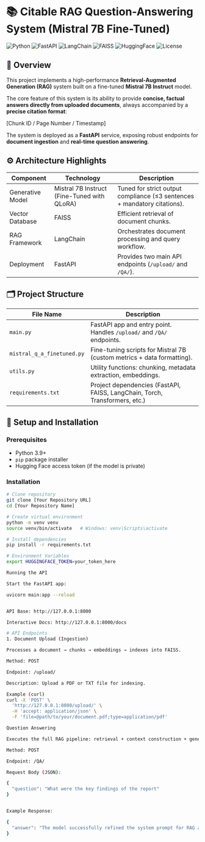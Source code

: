 # 📚 Citable RAG Question-Answering System (Mistral 7B Fine-Tuned)

![Python](https://img.shields.io/badge/python-3.9%2B-blue?logo=python)
![FastAPI](https://img.shields.io/badge/FastAPI-0.110+-green?logo=fastapi)
![LangChain](https://img.shields.io/badge/LangChain-RAG-orange?logo=chainlink)
![FAISS](https://img.shields.io/badge/VectorDB-FAISS-lightgrey?logo=sqlite)
![HuggingFace](https://img.shields.io/badge/Model-Mistral%207B-yellow?logo=huggingface)
![License](https://img.shields.io/badge/License-MIT-purple)


## 🌟 Overview
This project implements a high-performance **Retrieval-Augmented Generation (RAG)** system built on a fine-tuned **Mistral 7B Instruct** model.  

The core feature of this system is its ability to provide **concise, factual answers directly from uploaded documents**, always accompanied by a **precise citation format**:

[Chunk ID / Page Number / Timestamp]


The system is deployed as a **FastAPI** service, exposing robust endpoints for **document ingestion** and **real-time question answering**.


## ⚙️ Architecture Highlights

| Component         | Technology                               | Description                                                                 |
|-------------------|-------------------------------------------|-----------------------------------------------------------------------------|
| Generative Model  | Mistral 7B Instruct (Fine-Tuned with QLoRA) | Tuned for strict output compliance (≤3 sentences + mandatory citations).     |
| Vector Database   | FAISS                                     | Efficient retrieval of document chunks.                                     |
| RAG Framework     | LangChain                                 | Orchestrates document processing and query workflow.                        |
| Deployment        | FastAPI                                   | Provides two main API endpoints (`/upload/` and `/QA/`).                    |


## 🗂️ Project Structure

| File Name                  | Description                                                                 |
|-----------------------------|-----------------------------------------------------------------------------|
| `main.py`                  | FastAPI app and entry point. Handles `/upload/` and `/QA/` endpoints.       |
| `mistral_q_a_finetuned.py` | Fine-tuning scripts for Mistral 7B (custom metrics + data formatting).      |
| `utils.py`                 | Utility functions: chunking, metadata extraction, embeddings.               |
| `requirements.txt`         | Project dependencies (FastAPI, FAISS, LangChain, Torch, Transformers, etc.) |



## 🚀 Setup and Installation

### Prerequisites
- Python 3.9+
- `pip` package installer
- Hugging Face access token (if the model is private)

### Installation
```bash
# Clone repository
git clone [Your Repository URL]
cd [Your Repository Name]

# Create virtual environment
python -m venv venv
source venv/bin/activate   # Windows: venv\Scripts\activate

# Install dependencies
pip install -r requirements.txt

# Environment Variables
export HUGGINGFACE_TOKEN=your_token_here

Running the API

Start the FastAPI app:

uvicorn main:app --reload


API Base: http://127.0.0.1:8000

Interactive Docs: http://127.0.0.1:8000/docs

# API Endpoints
1. Document Upload (Ingestion)

Processes a document → chunks → embeddings → indexes into FAISS.

Method: POST

Endpoint: /upload/

Description: Upload a PDF or TXT file for indexing.

Example (curl)
curl -X 'POST' \
  'http://127.0.0.1:8000/upload/' \
  -H 'accept: application/json' \
  -F 'file=@path/to/your/document.pdf;type=application/pdf'

Question Answering

Executes the full RAG pipeline: retrieval + context construction + generation.

Method: POST

Endpoint: /QA/

Request Body (JSON):

{
  "question": "What were the key findings of the report"
}


Example Response:

{
  "answer": "The model successfully refined the system prompt for RAG and was deployed to Hugging Face Spaces. [Chunk ID: 15 / Page Number: 2 / Timestamp: 00:03:45]"
}

